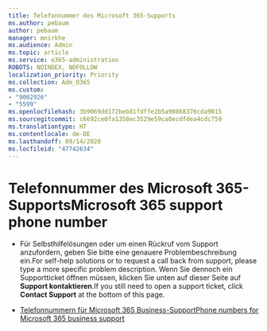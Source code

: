 ```yaml
---
title: Telefonnummer des Microsoft 365-Supports
ms.author: pebaum
author: pebaum
manager: mnirkhe
ms.audience: Admin
ms.topic: article
ms.service: o365-administration
ROBOTS: NOINDEX, NOFOLLOW
localization_priority: Priority
ms.collection: Adm_O365
ms.custom:
- "9002926"
- "5599"
ms.openlocfilehash: 3b9069dd172beb81fdffe2b5a90868376cda9015
ms.sourcegitcommit: c6692ce0fa1358ec3529e59ca0ecdfdea4cdc759
ms.translationtype: HT
ms.contentlocale: de-DE
ms.lasthandoff: 09/14/2020
ms.locfileid: "47742634"
---
```

# <a name="microsoft-365-support-phone-number"></a><span data-ttu-id="1744c-102">Telefonnummer des Microsoft 365-Supports</span><span class="sxs-lookup"><span data-stu-id="1744c-102">Microsoft 365 support phone number</span></span>

- <span data-ttu-id="1744c-103">Für Selbsthilfelösungen oder um einen Rückruf vom Support anzufordern, geben Sie bitte eine genauere Problembeschreibung ein.</span><span class="sxs-lookup"><span data-stu-id="1744c-103">For self-help solutions or to request a call back from support, please type a more specific problem description.</span></span>  <span data-ttu-id="1744c-104">Wenn Sie dennoch ein Supportticket öffnen müssen, klicken Sie unten auf dieser Seite auf **Support kontaktieren**.</span><span class="sxs-lookup"><span data-stu-id="1744c-104">If you still need to open a support ticket, click **Contact Support** at the bottom of this page.</span></span>

- [<span data-ttu-id="1744c-105">Telefonnummern für Microsoft 365 Business-Support</span><span class="sxs-lookup"><span data-stu-id="1744c-105">Phone numbers for Microsoft 365 business support</span></span>](https://docs.microsoft.com/microsoft-365/admin/contact-support-for-business-products?view=o365-worldwide&tabs=phone)
